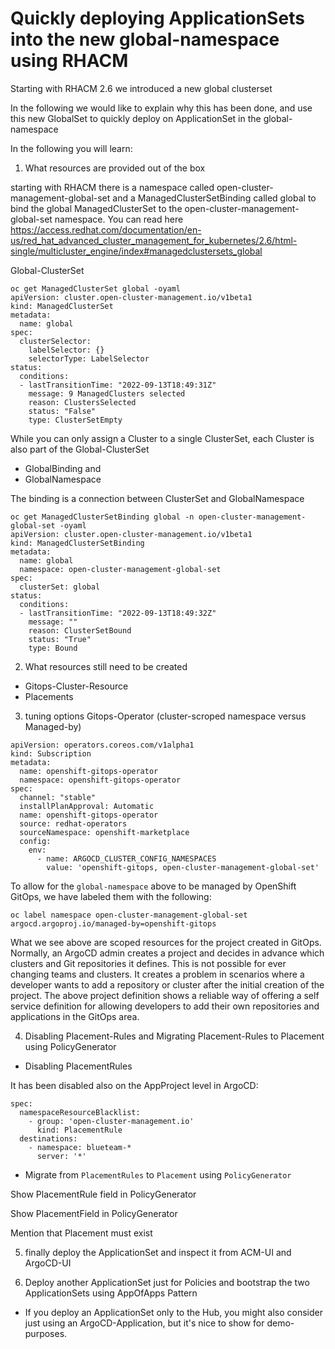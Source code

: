 # Quickly deploying ApplicationSets into the new global-namespace using RHACM 

Starting with  RHACM 2.6 we introduced a new global clusterset

In the following we would like to explain why this has been done, and use this new GlobalSet to quickly deploy on ApplicationSet
in the global-namespace 

In the following you will learn:

1. What resources are provided out of the box

starting with RHACM there is a namespace called open-cluster-management-global-set and a ManagedClusterSetBinding called global to bind the global ManagedClusterSet to the open-cluster-management-global-set namespace. You can read here
https://access.redhat.com/documentation/en-us/red_hat_advanced_cluster_management_for_kubernetes/2.6/html-single/multicluster_engine/index#managedclustersets_global

Global-ClusterSet

```
oc get ManagedClusterSet global -oyaml
apiVersion: cluster.open-cluster-management.io/v1beta1
kind: ManagedClusterSet
metadata:
  name: global
spec:
  clusterSelector:
    labelSelector: {}
    selectorType: LabelSelector
status:
  conditions:
  - lastTransitionTime: "2022-09-13T18:49:31Z"
    message: 9 ManagedClusters selected
    reason: ClustersSelected
    status: "False"
    type: ClusterSetEmpty

```

While you can only assign a Cluster to a single ClusterSet, each Cluster is also part of the Global-ClusterSet

* GlobalBinding and 
* GlobalNamespace

The binding is a connection between ClusterSet and GlobalNamespace

```
oc get ManagedClusterSetBinding global -n open-cluster-management-global-set -oyaml
apiVersion: cluster.open-cluster-management.io/v1beta1
kind: ManagedClusterSetBinding
metadata:
  name: global
  namespace: open-cluster-management-global-set
spec:
  clusterSet: global
status:
  conditions:
  - lastTransitionTime: "2022-09-13T18:49:32Z"
    message: ""
    reason: ClusterSetBound
    status: "True"
    type: Bound
```

2. What resources still need to be created

* Gitops-Cluster-Resource
* Placements

3. tuning options Gitops-Operator (cluster-scroped namespace versus Managed-by)

```
apiVersion: operators.coreos.com/v1alpha1
kind: Subscription
metadata:
  name: openshift-gitops-operator
  namespace: openshift-gitops-operator
spec:
  channel: "stable"
  installPlanApproval: Automatic
  name: openshift-gitops-operator
  source: redhat-operators
  sourceNamespace: openshift-marketplace
  config:
    env:
      - name: ARGOCD_CLUSTER_CONFIG_NAMESPACES
        value: 'openshift-gitops, open-cluster-management-global-set'
```


To allow for the `global-namespace` above to be managed by OpenShift GitOps, we have labeled them with the following:

```
oc label namespace open-cluster-management-global-set argocd.argoproj.io/managed-by=openshift-gitops
```

What we see above are scoped resources for the project created in GitOps. Normally, an ArgoCD admin creates a project and decides in advance which clusters and Git repositories it defines. This is not possible for ever changing teams and clusters. It creates a problem in scenarios where a developer wants to add a repository or cluster after the initial creation of the project. The above project definition shows a reliable way of offering a self service definition for allowing developers to add their own repositories and applications in the GitOps area.

4. Disabling Placement-Rules and Migrating Placement-Rules to Placement using PolicyGenerator

* Disabling PlacementRules

It has been disabled also on the AppProject level in ArgoCD:

```
spec:
  namespaceResourceBlacklist:
    - group: 'open-cluster-management.io'
      kind: PlacementRule
  destinations:
    - namespace: blueteam-*
      server: '*'
```

* Migrate from `PlacementRules` to `Placement` using `PolicyGenerator`

Show PlacementRule field in PolicyGenerator

Show PlacementField in PolicyGenerator

Mention that Placement must exist


5. finally deploy the ApplicationSet and inspect it from ACM-UI and ArgoCD-UI

6. Deploy another ApplicationSet just for Policies and bootstrap the two ApplicationSets using AppOfApps Pattern

* If you deploy an ApplicationSet only to the Hub, you might also consider just using an ArgoCD-Application, but it's nice to show for demo-purposes.





